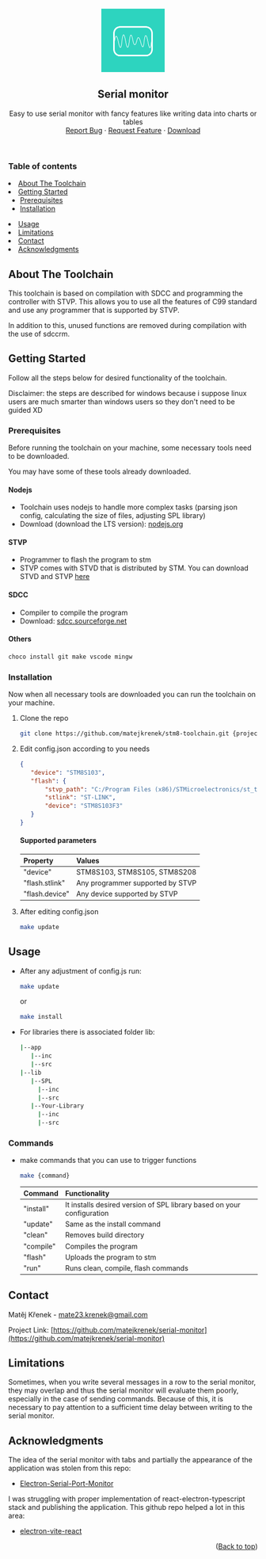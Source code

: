 <!-- Improved compatibility of back to top link: See: https://github.com/othneildrew/Best-README-Template/pull/73 -->
<a name="readme-top"></a>
<!--
*** Thanks for checking out the Best-README-Template. If you have a suggestion
*** that would make this better, please fork the repo and create a pull request
*** or simply open an issue with the tag "enhancement".
*** Don't forget to give the project a star!
*** Thanks again! Now go create something AMAZING! :D
-->

<a href="https://github.com/matejkrenek/serial-monitor">
  <p align="center">
    <img src="https://github.com/matejkrenek/serial-monitor/blob/1.0.0/public/logo.svg" width="128" />
  </p>
</a>
<div align="center">
  <h2 align="center">Serial monitor</h2>

  <p align="center">
    Easy to use serial monitor with fancy features like writing data into charts or tables
    <br />
    <a href="https://github.com/matejkrenek/stm8-toolchain/issues">Report Bug</a>
    ·
    <a href="https://github.com/matejkrenek/stm8-toolchain/issues">Request Feature</a>
    ·
    <a href="https://github.com/matejkrenek/serial-monitor/releases/download/1.0.0/Serial.monitor-Windows-1.0.0-Setup.exe">Download</a>
  </p>
</div>

<br/>

<!-- TABLE OF CONTENTS -->
### Table of contents
  <li>
    <a href="#about-the-toolchain">About The Toolchain</a>
  </li>
  <li>
    <a href="#getting-started">Getting Started</a>
    <ul>
      <li><a href="#prerequisites">Prerequisites</a></li>
      <li><a href="#installation">Installation</a></li>
    </ul>
  </li>
  <li><a href="#usage">Usage</a></li>
  <li><a href="#limitations">Limitations</a></li>
  <li><a href="#contact">Contact</a></li>
  <li><a href="#acknowledgments">Acknowledgments</a></li>



<!-- ABOUT THE TOOLCHAIN -->
## About The Toolchain

This toolchain is based on compilation with SDCC and programming the controller with STVP. This allows you to use all the features of C99 standard and use any programmer that is supported by STVP.

In addition to this, unused functions are removed during compilation with the use of sdccrm.

<!-- GETTING STARTED -->
## Getting Started

Follow all the steps below for desired functionality of the toolchain.

Disclaimer: the steps are described for windows because i suppose linux users are much smarter than windows users so they don't need to be guided XD

### Prerequisites

Before running the toolchain on your machine, some necessary tools need to be downloaded.

You may have some of these tools already downloaded.

#### Nodejs
- Toolchain uses nodejs to handle more complex tasks (parsing json config, calculating the size of files, adjusting SPL library)
- Download (download the LTS version): [nodejs.org](https://nodejs.org/en/)
#### STVP
- Programmer to flash the program to stm
- STVP comes with STVD that is distributed by STM. You can download STVD and STVP [here](https://my.st.com/content/my_st_com/en/products/development-tools/software-development-tools/stm8-software-development-tools/stm8-ides/stvd-stm8.license=1601176827357.product=STVD-STM8.version=42.0.0.html)
#### SDCC
- Compiler to compile the program
- Download: [sdcc.sourceforge.net](https://sdcc.sourceforge.net/)
#### Others
   ```sh
   choco install git make vscode mingw
   ```
### Installation

Now when all necessary tools are downloaded you can run the toolchain on your machine. 

1. Clone the repo

   ```sh
   git clone https://github.com/matejkrenek/stm8-toolchain.git {project_name}
   ```
2. Edit config.json according to you needs

   ```json
   {
      "device": "STM8S103",
      "flash": {
          "stvp_path": "C:/Program Files (x86)/STMicroelectronics/st_toolset/stvp/",
          "stlink": "ST-LINK",
          "device": "STM8S103F3"
      }
   }
   ```
   #### Supported parameters
    | Property        | Values                            |
    | --------------- | --------------------------------- |
    | "device"        | STM8S103, STM8S105, STM8S208      |
    | "flash.stlink"  | Any programmer supported by STVP  |
    | "flash.device"  | Any device supported by STVP      |
    
3. After editing config.json 

   ```sh
   make update
   ```

<!-- USAGE EXAMPLES -->
## Usage
- After any adjustment of config.js run:

   ```sh
   make update
   ```
   or
   
   ```sh
   make install
   ```
- For libraries there is associated folder lib:

   ```sh
   |--app
      |--inc
      |--src
   |--lib
      |--SPL
        |--inc
        |--src
      |--Your-Library
        |--inc
        |--src
   ```
### Commands
- make commands that you can use to trigger functions

   ```sh
   make {command}
   ```
  | Command         | Functionality                                                               |
  | --------------- | --------------------------------------------------------------------------- |
  | "install"       | It installs desired version of SPL library based on your configuration      |
  | "update"        | Same as the install command                                                 |
  | "clean"         | Removes build directory                                                     |
  | "compile"       | Compiles the program                                                        |
  | "flash"         | Uploads the program to stm                                                  |
  | "run"           | Runs clean, compile, flash commands                                         |

<!-- CONTACT -->
## Contact

Matěj Křenek - [mate23.krenek@gmail.com](mailto:mate23.krenek@gmail.com)

Project Link: [https://github.com/matejkrenek/serial-monitor](https://github.com/matejkrenek/serial-monitor)

<!-- LIMITATIONS -->
## Limitations

Sometimes, when you write several messages in a row to the serial monitor, they may overlap and thus the serial monitor will evaluate them poorly, especially in the case of sending commands. Because of this, it is necessary to pay attention to a sufficient time delay between writing to the serial monitor.

<!-- ACKNOWLEDGMENTS -->
## Acknowledgments

The idea of the serial monitor with tabs and partially the appearance of the application was stolen from this repo:
- [Electron-Serial-Port-Monitor](https://github.com/itterheim/Electron-Serial-Port-Monitor)

I was struggling with proper implementation of react-electron-typescript stack and publishing the application. This github repo helped a lot in this area:
- [electron-vite-react](https://github.com/electron-vite/electron-vite-react)

<p align="right">(<a href="#readme-top">Back to top</a>)</p>
